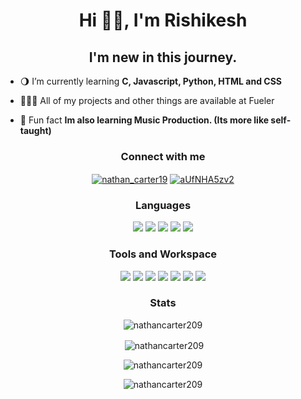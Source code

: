 <h1 align="center">Hi 👋🏻, I'm Rishikesh</h1>
<h2 align="center">I'm new in this journey.</h2>

<!-- <p align="center"> <img src="https://komarev.com/ghpvc/?username=nathancarter209&label=Profile%20views&color=00fbff&style=flat-square" alt="nathancarter209" /> </p> -->

- 🌖 I’m currently learning **C, Javascript, Python, HTML and CSS**

- 👨🏻‍💻 All of my projects and other things are available at <a herf="https://fueler.io/nathan_r" target="blank">Fueler</a>

- 🦋 Fun fact **Im also learning Music Production. (Its more like self-taught)**

<!-- Connect with me -->

<h3 align="center">Connect with me</h3>
<p align="center">
<a href="https://twitter.com/nathan_carter19" target="blank"><img align="center" src="https://img.shields.io/badge/Twitter-1DA1F2?style=for-the-badge&logo=twitter&logoColor=white" alt="nathan_carter19" ></a>
<a href="https://discord.gg/aUfNHA5zv2" target="blank"><img align="center" src="https://img.shields.io/badge/Discord-7289DA?style=for-the-badge&logo=discord&logoColor=white" alt="aUfNHA5zv2"  /></a>
</p>



<!-- Language -->


<h3 align="center">Languages</h3>
<p align="center">
<img src="https://img.shields.io/badge/Python-14354C?style=for-the-badge&logo=python&logoColor=white" /> 
<img src="https://img.shields.io/badge/HTML5-E34F26?style=for-the-badge&logo=html5&logoColor=white"/>
<img src="https://img.shields.io/badge/CSS3-1572B6?style=for-the-badge&logo=css3&logoColor=white"/>
<img src="https://img.shields.io/badge/C-00599C?style=for-the-badge&logo=c&logoColor=white"/>
<img src="https://img.shields.io/badge/JavaScript-F7DF1E?style=for-the-badge&logo=JavaScript&logoColor=white" />

</p>


<!-- Tools  and workspace -->


<h3 align="center">Tools and Workspace</h3>
<p align="Center">
<img src="https://img.shields.io/badge/Visual_Studio_Code-0078D4?style=for-the-badge&logo=visual%20studio%20code&logoColor=white"/>
<img src="https://img.shields.io/badge/PyCharm-000000.svg?&style=for-the-badge&logo=PyCharm&logoColor=white"/> 
<img src="https://img.shields.io/badge/WebStorm-000000?style=for-the-badge&logo=WebStorm&logoColor=white"/>
<img src="https://img.shields.io/badge/CLion-000000?style=for-the-badge&logo=clion&logoColor=white"/>
<img src="https://img.shields.io/badge/mac%20os-000000?style=for-the-badge&logo=apple&logoColor=white"/>
<img src="https://img.shields.io/badge/APPLE-MacBook%20Pro%202014-lightgrey?style=for-the-badge&logo=apple&logoColor=white"/>
<!-- <img src="https//img.shields.io/badge/CLION-0000000000000red?style=for-the-badge&logo=clion&logoColor=white"/>  -->
<img src="https://img.shields.io/badge/Zorin%20OS-0CC1F3?style=for-the-badge&logo=zorin&logoColor=white" />



<!-- Stats -->

<h3 align="center">Stats</h3>
<h align="center">
<p><img align="center" src="https://github-readme-stats.vercel.app/api/top-langs?username=nathancarter209&show_icons=true&theme=synthwave&locale=en&layout=compact" alt="nathancarter209" />
</p>

<p>&nbsp;<img align="center" src="https://github-readme-stats.vercel.app/api?username=nathancarter209&show_icons=true&theme=synthwave&locale=en" alt="nathancarter209" /></p>

<p><img align="center" src="https://github-readme-streak-stats.herokuapp.com/?user=nathancarter209&theme=synthwave" alt="nathancarter209" /></p>
</h>
<p align="center"> <img src="https://komarev.com/ghpvc/?username=nathancarter209&label=Profile%20views&color=red&style=for-the-badge" alt="nathancarter209" /> </p>